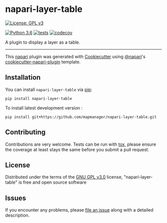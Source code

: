 # napari-layer-table

[![License: GPL v3](https://img.shields.io/badge/License-GPLv3-blue.svg)](https://www.gnu.org/licenses/gpl-3.0)
<!-- [![PyPI](https://img.shields.io/pypi/v/napari-layer-table.svg?color=green)](https://pypi.org/project/napari-layer-table) -->
[![Python 3.6](https://img.shields.io/badge/python-3.7|3.8|3.9|3.10-blue.svg)](https://www.python.org/downloads/release/python-370/)
[![tests](https://github.com/mapmanager/napari-layer-table/workflows/tests/badge.svg)](https://github.com/mapmanager/napari-layer-table/actions)
[![codecov](https://codecov.io/gh/mapmanager/napari-layer-table/branch/main/graph/badge.svg)](https://codecov.io/gh/mapmanager/napari-layer-table)
<!-- [![napari hub](https://img.shields.io/endpoint?url=https://api.napari-hub.org/shields/napari-layer-table)](https://napari-hub.org/plugins/napari-layer-table) -->

A plugin to display a layer as a table.

----------------------------------

This [napari] plugin was generated with [Cookiecutter] using [@napari]'s [cookiecutter-napari-plugin] template.

<!--
Don't miss the full getting started guide to set up your new package:
https://github.com/napari/cookiecutter-napari-plugin#getting-started

and review the napari docs for plugin developers:
https://napari.org/plugins/stable/index.html
-->

## Installation

You can install `napari-layer-table` via [pip]:

    pip install napari-layer-table



To install latest development version :

    pip install git+https://github.com/mapmanager/napari-layer-table.git


## Contributing

Contributions are very welcome. Tests can be run with [tox], please ensure
the coverage at least stays the same before you submit a pull request.

## License

Distributed under the terms of the [GNU GPL v3.0] license,
"napari-layer-table" is free and open source software

## Issues

If you encounter any problems, please [file an issue] along with a detailed description.

[napari]: https://github.com/napari/napari
[Cookiecutter]: https://github.com/audreyr/cookiecutter
[@napari]: https://github.com/napari
[MIT]: http://opensource.org/licenses/MIT
[BSD-3]: http://opensource.org/licenses/BSD-3-Clause
[GNU GPL v3.0]: http://www.gnu.org/licenses/gpl-3.0.txt
[GNU LGPL v3.0]: http://www.gnu.org/licenses/lgpl-3.0.txt
[Apache Software License 2.0]: http://www.apache.org/licenses/LICENSE-2.0
[Mozilla Public License 2.0]: https://www.mozilla.org/media/MPL/2.0/index.txt
[cookiecutter-napari-plugin]: https://github.com/napari/cookiecutter-napari-plugin

[file an issue]: https://github.com/mapmanager/napari-layer-table/issues

[napari]: https://github.com/napari/napari
[tox]: https://tox.readthedocs.io/en/latest/
[pip]: https://pypi.org/project/pip/
[PyPI]: https://pypi.org/

